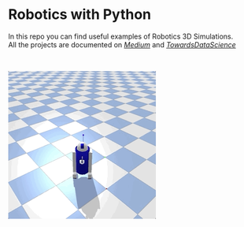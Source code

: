 # Robotics with Python

In this repo you can find useful examples of Robotics 3D Simulations.\
All the projects are documented on [*Medium*](https://maurodp.medium.com/) and [*TowardsDataScience*](https://towardsdatascience.com/author/maurodp/)

<br>
	<p align="left"><img src="_docs/r2d2.gif" width="300" height="300"></p>
<br>